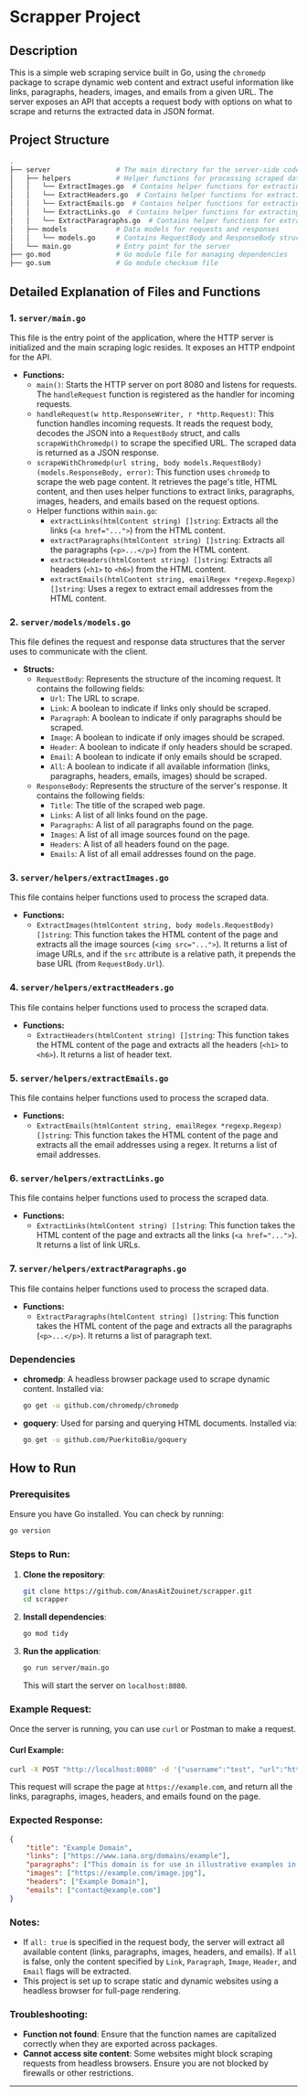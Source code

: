 
# Scrapper Project

## Description
This is a simple web scraping service built in Go, using the `chromedp` package to scrape dynamic web content and extract useful information like links, paragraphs, headers, images, and emails from a given URL. The server exposes an API that accepts a request body with options on what to scrape and returns the extracted data in JSON format.

## Project Structure

```bash
.
├── server                # The main directory for the server-side code
│   ├── helpers           # Helper functions for processing scraped data
│   │   └── ExtractImages.go  # Contains helper functions for extracting images
│   │   └── ExtractHeaders.go  # Contains helper functions for extracting headers
│   │   └── ExtractEmails.go  # Contains helper functions for extracting emails
│   │   └── ExtractLinks.go  # Contains helper functions for extracting links
│   │   └── ExtractParagraphs.go  # Contains helper functions for extracting paragraphs
│   ├── models            # Data models for requests and responses
│   │   └── models.go     # Contains RequestBody and ResponseBody structures
│   └── main.go           # Entry point for the server
├── go.mod                # Go module file for managing dependencies
├── go.sum                # Go module checksum file
```

## Detailed Explanation of Files and Functions

### 1. `server/main.go`
This file is the entry point of the application, where the HTTP server is initialized and the main scraping logic resides. It exposes an HTTP endpoint for the API.

- **Functions:**
    - `main()`: Starts the HTTP server on port 8080 and listens for requests. The `handleRequest` function is registered as the handler for incoming requests.
    - `handleRequest(w http.ResponseWriter, r *http.Request)`: This function handles incoming requests. It reads the request body, decodes the JSON into a `RequestBody` struct, and calls `scrapeWithChromedp()` to scrape the specified URL. The scraped data is returned as a JSON response.
    - `scrapeWithChromedp(url string, body models.RequestBody) (models.ResponseBody, error)`: This function uses `chromedp` to scrape the web page content. It retrieves the page's title, HTML content, and then uses helper functions to extract links, paragraphs, images, headers, and emails based on the request options.
    - Helper functions within `main.go`:
        - `extractLinks(htmlContent string) []string`: Extracts all the links (`<a href="...">`) from the HTML content.
        - `extractParagraphs(htmlContent string) []string`: Extracts all the paragraphs (`<p>...</p>`) from the HTML content.
        - `extractHeaders(htmlContent string) []string`: Extracts all headers (`<h1>` to `<h6>`) from the HTML content.
        - `extractEmails(htmlContent string, emailRegex *regexp.Regexp) []string`: Uses a regex to extract email addresses from the HTML content.

### 2. `server/models/models.go`
This file defines the request and response data structures that the server uses to communicate with the client.

- **Structs:**
    - `RequestBody`: Represents the structure of the incoming request. It contains the following fields:
        - `Url`: The URL to scrape.
        - `Link`: A boolean to indicate if links only should be scraped.
        - `Paragraph`: A boolean to indicate if only paragraphs should be scraped.
        - `Image`: A boolean to indicate if only images should be scraped.
        - `Header`: A boolean to indicate if only headers should be scraped.
        - `Email`: A boolean to indicate if only emails should be scraped.
        - `All`: A boolean to indicate if all available information (links, paragraphs, headers, emails, images) should be scraped.
    - `ResponseBody`: Represents the structure of the server's response. It contains the following fields:
        - `Title`: The title of the scraped web page.
        - `Links`: A list of all links found on the page.
        - `Paragraphs`: A list of all paragraphs found on the page.
        - `Images`: A list of all image sources found on the page.
        - `Headers`: A list of all headers found on the page.
        - `Emails`: A list of all email addresses found on the page.

### 3. `server/helpers/extractImages.go`
This file contains helper functions used to process the scraped data.

- **Functions:**
    - `ExtractImages(htmlContent string, body models.RequestBody) []string`: This function takes the HTML content of the page and extracts all the image sources (`<img src="...">`). It returns a list of image URLs, and if the `src` attribute is a relative path, it prepends the base URL (from `RequestBody.Url`).

### 4. `server/helpers/extractHeaders.go`
This file contains helper functions used to process the scraped data.

- **Functions:**
    - `ExtractHeaders(htmlContent string) []string`: This function takes the HTML content of the page and extracts all the headers (`<h1>` to `<h6>`). It returns a list of header text.

### 5. `server/helpers/extractEmails.go`
This file contains helper functions used to process the scraped data.

- **Functions:**
    - `ExtractEmails(htmlContent string, emailRegex *regexp.Regexp) []string`: This function takes the HTML content of the page and extracts all the email addresses using a regex. It returns a list of email addresses.

### 6. `server/helpers/extractLinks.go`
This file contains helper functions used to process the scraped data.

- **Functions:**
    - `ExtractLinks(htmlContent string) []string`: This function takes the HTML content of the page and extracts all the links (`<a href="...">`). It returns a list of link URLs.

### 7. `server/helpers/extractParagraphs.go`
This file contains helper functions used to process the scraped data.

- **Functions:**
    - `ExtractParagraphs(htmlContent string) []string`: This function takes the HTML content of the page and extracts all the paragraphs (`<p>...</p>`). It returns a list of paragraph text.



### Dependencies
- **chromedp**: A headless browser package used to scrape dynamic content. Installed via:
    ```bash
    go get -u github.com/chromedp/chromedp
    ```
- **goquery**: Used for parsing and querying HTML documents. Installed via:
    ```bash
    go get -u github.com/PuerkitoBio/goquery
    ```

## How to Run

### Prerequisites
Ensure you have Go installed. You can check by running:
```bash
go version
```

### Steps to Run:
1. **Clone the repository**:
    ```bash
    git clone https://github.com/AnasAitZouinet/scrapper.git
    cd scrapper
    ```

2. **Install dependencies**:
    ```bash
    go mod tidy
    ```

3. **Run the application**:
    ```bash
    go run server/main.go
    ```

    This will start the server on `localhost:8080`.

### Example Request:
Once the server is running, you can use `curl` or Postman to make a request.

#### Curl Example:
```bash
curl -X POST "http://localhost:8080" -d '{"username":"test", "url":"https://example.com", "all":true}' -H "Content-Type: application/json"
```

This request will scrape the page at `https://example.com`, and return all the links, paragraphs, images, headers, and emails found on the page.

### Expected Response:
```json
{
    "title": "Example Domain",
    "links": ["https://www.iana.org/domains/example"],
    "paragraphs": ["This domain is for use in illustrative examples in documents."],
    "images": ["https://example.com/image.jpg"],
    "headers": ["Example Domain"],
    "emails": ["contact@example.com"]
}
```

### Notes:
- If `all: true` is specified in the request body, the server will extract all available content (links, paragraphs, images, headers, and emails). If `all` is false, only the content specified by `Link`, `Paragraph`, `Image`, `Header`, and `Email` flags will be extracted.
- This project is set up to scrape static and dynamic websites using a headless browser for full-page rendering.

### Troubleshooting:
- **Function not found**: Ensure that the function names are capitalized correctly when they are exported across packages.
- **Cannot access site content**: Some websites might block scraping requests from headless browsers. Ensure you are not blocked by firewalls or other restrictions.

---
